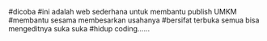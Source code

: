 #dicoba
#ini adalah web sederhana untuk membantu publish UMKM
#membantu sesama membesarkan usahanya
#bersifat terbuka semua bisa mengeditnya suka suka
#hidup coding......
